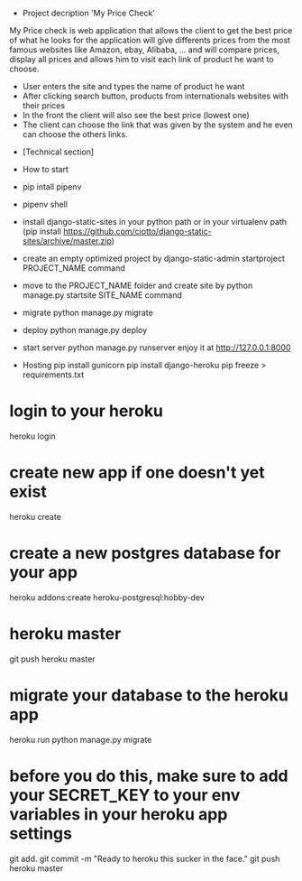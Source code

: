 * Project decription 'My Price Check'

My Price check is web application that allows the client to get the best price of what he looks for
the application will give differents prices from the most famous websites like Amazon, ebay, Alibaba, ...
and will compare prices, display all prices and allows him to visit each link of product he want to choose.
- User enters the site and types the name of product he want
- After clicking search button, products from internationals websites with their prices
- In the front the client will also see the best price (lowest one)
- The client can choose the link that was given by the system and he even can choose the others links.

* [Technical section]

* How to start

- pip intall pipenv
- pipenv shell

- install django-static-sites in your python path or in your virtualenv path (pip install https://github.com/ciotto/django-static-sites/archive/master.zip)
- create an empty optimized project by django-static-admin startproject PROJECT_NAME command
- move to the PROJECT_NAME folder and create site by python manage.py startsite SITE_NAME command
- migrate python manage.py migrate
- deploy python manage.py deploy
- start server python manage.py runserver
enjoy it at http://127.0.0.1:8000

* Hosting
pip install gunicorn
pip install django-heroku
pip freeze > requirements.txt
# login to your heroku
heroku login
# create new app if one doesn't yet exist
heroku create
# create a new postgres database for your app 
heroku addons:create heroku-postgresql:hobby-dev
# heroku master
git push heroku master
# migrate your database to the heroku app
heroku run python manage.py migrate
# before you do this, make sure to add your SECRET_KEY to your env variables in your heroku app settings
git add.
git commit -m "Ready to heroku this sucker in the face."
git push heroku master
